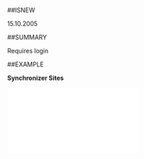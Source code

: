 
##ISNEW

15.10.2005


##SUMMARY

Requires login


##EXAMPLE

**Synchronizer Sites**



![](..\..\Examples\vbs\SOSettings.SynchronizerSites.vbs.txt)

